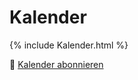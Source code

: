 ---
---
# Kalender
{% include Kalender.html %}

&#128197; [Kalender abonnieren](webcal://posteo.de/calendars/ics/s49fo2ntyyrp1pfk1u9vq1h34ho9j93v)
